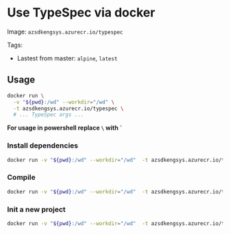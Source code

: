 # Use TypeSpec via docker

Image: `azsdkengsys.azurecr.io/typespec`

Tags:

- Lastest from master: `alpine`, `latest`

## Usage

```bash
docker run \
  -v "${pwd}:/wd" --workdir="/wd" \
  -t azsdkengsys.azurecr.io/typespec \
  # ... TypeSpec args ...
```

**For usage in powershell replace `\` with `` ` ``**

### Install dependencies

```bash
docker run -v "${pwd}:/wd" --workdir="/wd"  -t azsdkengsys.azurecr.io/typespec install
```

### Compile

```bash
docker run -v "${pwd}:/wd" --workdir="/wd"  -t azsdkengsys.azurecr.io/typespec compile .
```

### Init a new project

```bash
docker run -v "${pwd}:/wd" --workdir="/wd"  -t azsdkengsys.azurecr.io/typespec init
```
